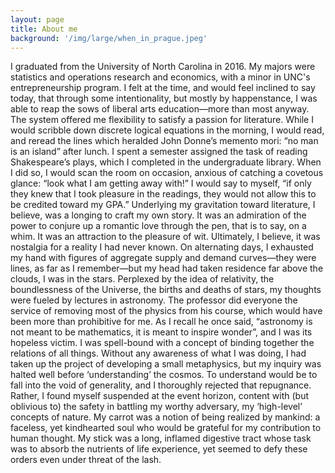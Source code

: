 ```yaml
---
layout: page
title: About me
background: '/img/large/when_in_prague.jpeg'
---
```


I graduated from the University of North Carolina in 2016. My majors were statistics and operations research and economics, with a minor in UNC's entrepreneurship program. I felt at the time, and would feel inclined to say today, that through some intentionality, but mostly by happenstance, I was able to reap the sows of liberal arts education—more than most anyway. The system offered me flexibility to satisfy a passion for literature. While I would scribble down discrete logical equations in the morning, I would read, and reread the lines which heralded John Donne’s memento mori: “no man is an island” after lunch. I spent a semester assigned the task of reading Shakespeare’s plays, which I completed in the undergraduate library. When I did so, I would scan the room on occasion, anxious of catching a covetous glance: “look what I am getting away with!” I would say to myself, “if only they knew that I took pleasure in the readings, they would not allow this to be credited toward my GPA.” Underlying my gravitation toward literature, I believe, was a longing to craft my own story. It was an admiration of the power to conjure up a romantic love through the pen, that is to say, on a whim. It was an attraction to the pleasure of wit. Ultimately, I believe, it was nostalgia for a reality I had never known. On alternating days, I exhausted my hand with figures of aggregate supply and demand curves—they were lines, as far as I remember—but my head had taken residence far above the clouds, I was in the stars. Perplexed by the idea of relativity, the boundlessness of the Universe, the births and deaths of stars, my thoughts were fueled by lectures in astronomy. The professor did everyone the service of removing most of the physics from his course, which would have been more than prohibitive for me. As I recall he once said, “astronomy is not meant to be mathematics, it is meant to inspire wonder”, and I was its hopeless victim. I was spell-bound with a concept of binding together the relations of all things. Without any awareness of what I was doing, I had taken up the project of developing a small metaphysics, but my inquiry was halted well before ‘understanding’ the cosmos. To understand would be to fall into the void of generality, and I thoroughly rejected that repugnance. Rather, I found myself suspended at the event horizon, content with (but oblivious to) the safety in battling my worthy adversary, my ‘high-level’ concepts of nature. My carrot was a notion of being realized by mankind: a faceless, yet kindhearted soul who would be grateful for my contribution to human thought. My stick was a long, inflamed digestive tract whose task was to absorb the nutrients of life experience, yet seemed to defy these orders even under threat of the lash.
